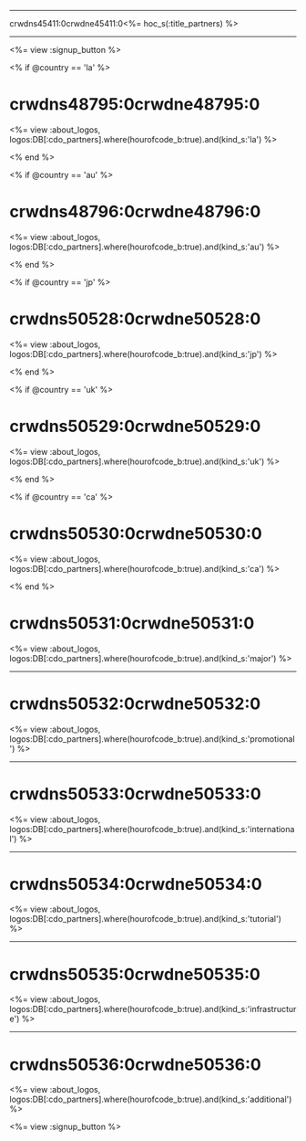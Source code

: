 * * *

crwdns45411:0crwdne45411:0<%= hoc_s(:title_partners) %>

* * *

<%= view :signup_button %>

<% if @country == 'la' %>

# crwdns48795:0crwdne48795:0

<%= view :about_logos, logos:DB[:cdo_partners].where(hourofcode_b:true).and(kind_s:'la') %>

<% end %>

<% if @country == 'au' %>

# crwdns48796:0crwdne48796:0

<%= view :about_logos, logos:DB[:cdo_partners].where(hourofcode_b:true).and(kind_s:'au') %>

<% end %>

<% if @country == 'jp' %>

# crwdns50528:0crwdne50528:0

<%= view :about_logos, logos:DB[:cdo_partners].where(hourofcode_b:true).and(kind_s:'jp') %>

<% end %>

<% if @country == 'uk' %>

# crwdns50529:0crwdne50529:0

<%= view :about_logos, logos:DB[:cdo_partners].where(hourofcode_b:true).and(kind_s:'uk') %>

<% end %>

<% if @country == 'ca' %>

# crwdns50530:0crwdne50530:0

<%= view :about_logos, logos:DB[:cdo_partners].where(hourofcode_b:true).and(kind_s:'ca') %>

<% end %>

# crwdns50531:0crwdne50531:0

<%= view :about_logos, logos:DB[:cdo_partners].where(hourofcode_b:true).and(kind_s:'major') %>

* * *

# crwdns50532:0crwdne50532:0

<%= view :about_logos, logos:DB[:cdo_partners].where(hourofcode_b:true).and(kind_s:'promotional') %>

* * *

# crwdns50533:0crwdne50533:0

<%= view :about_logos, logos:DB[:cdo_partners].where(hourofcode_b:true).and(kind_s:'international') %>

* * *

# crwdns50534:0crwdne50534:0

<%= view :about_logos, logos:DB[:cdo_partners].where(hourofcode_b:true).and(kind_s:'tutorial') %>

* * *

# crwdns50535:0crwdne50535:0

<%= view :about_logos, logos:DB[:cdo_partners].where(hourofcode_b:true).and(kind_s:'infrastructure') %>

* * *

# crwdns50536:0crwdne50536:0

<%= view :about_logos, logos:DB[:cdo_partners].where(hourofcode_b:true).and(kind_s:'additional') %>

<%= view :signup_button %>